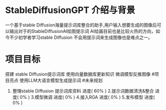 # StableDiffusionGPT 介绍与背景
一个基于stable Diffusion海量提示词库整合的助手,用户输入想要生成的图像后可以输出对于的StableDiffusionAI绘图提示词
AI绘画目前也是比较火热的方向，如今不少初学者学习stable Diffusion 不会用提示词来生成图像也是难点之一。
# 项目目标
搭建 stable Diffusion提示词库
使用向量数据库更新知识
微调模型反推图像
#项目亮点
使用LLM大语言模型生成提示词
#未来规划
1. 整理stable Diffusion 提示词库资料  进度( 60% )
2.提示词数据清洗&整合                 进度( 0% )
3.模型微调                            进度( 0% )
4.接入RGA                             进度( 0% )
5.发布模型                            进度( 0% )
